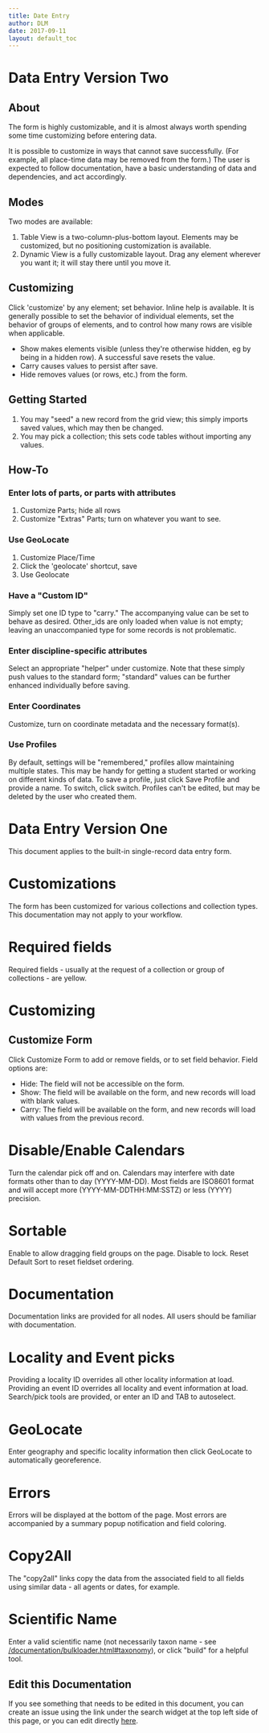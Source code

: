 ```yaml
---
title: Date Entry
author: DLM
date: 2017-09-11
layout: default_toc
---
```



# Data Entry Version Two

## About

The form is highly customizable, and it is almost always worth spending some time customizing before entering data.

It is possible to customize in ways that cannot save successfully. (For example, all place-time data may be removed from the form.) The user is expected to follow documentation, have a basic understanding of data and dependencies, and act accordingly.

## Modes

Two modes are available:

1. Table View is a two-column-plus-bottom layout. Elements may be customized, but no positioning customization is available.
2. Dynamic View is a fully customizable layout. Drag any element wherever you want it; it will stay there until you move it.

## Customizing

Click 'customize' by any element; set behavior. Inline help is available. It is generally possible to set the behavior of individual elements, set the behavior of 
groups of elements, and to control how many rows are visible when applicable.

* Show makes elements visible (unless they're otherwise hidden, eg by being in a hidden row). A successful save resets the value.
* Carry causes values to persist after save.
* Hide removes values (or rows, etc.) from the form.

## Getting Started

1. You may "seed" a new record from the grid view; this simply imports saved values, which may then be changed.
2. You may pick a collection; this sets code tables without importing any values.

## How-To

### Enter lots of parts, or parts with attributes

1. Customize Parts; hide all rows
2. Customize "Extras" Parts; turn on whatever you want to see.

### Use GeoLocate

1. Customize Place/Time
2. Click the 'geolocate' shortcut, save
3. Use Geolocate


### Have a "Custom ID"

Simply set one ID type to "carry." The accompanying value can be set to behave as desired. Other_ids are only loaded when value is not empty; leaving an unaccompanied type for some 
records is not problematic.

### Enter discipline-specific attributes

Select an appropriate "helper" under customize. Note that these simply push values to the standard form; "standard" values can be further enhanced individually before saving.

### Enter Coordinates

Customize, turn on coordinate metadata and the necessary format(s).

### Use Profiles

By default, settings will be "remembered," profiles allow maintaining multiple states. This may be handy for getting a student started or working on different kinds of data. To save a profile, just click Save Profile and provide a name. To switch, click switch. Profiles can't be edited, but may be deleted by the user who created them. 


# Data Entry Version One

This document applies to the built-in single-record data entry form.

# Customizations

The form has been customized for various collections and collection types. This documentation may not apply to your workflow.

# Required fields

Required fields - usually at the request of a collection or group of collections - are yellow.


# Customizing

## Customize Form

Click Customize Form to add or remove fields, or to set field behavior. Field options are:

* Hide: The field will not be accessible on the form.
* Show: The field will be available on the form, and new records will load with blank values.
* Carry:  The field will be available on the form, and new records will load with values from the previous record.

# Disable/Enable Calendars

Turn the calendar pick off and on. Calendars may interfere with date formats other than to day (YYYY-MM-DD). Most fields are 
ISO8601 format and will accept more (YYYY-MM-DDTHH:MM:SSTZ) or less (YYYY) precision.

# Sortable

Enable to allow dragging field groups on the page. Disable to lock. Reset Default Sort to reset fieldset ordering.

# Documentation

Documentation links are provided for all nodes. All users should be familiar with documentation.

# Locality and Event picks

Providing a locality ID overrides all other locality information at load. Providing an event ID overrides all locality and event 
information at load. Search/pick tools are provided, or enter an ID and TAB to autoselect.

# GeoLocate

Enter geography and specific locality information then click GeoLocate to automatically georeference.

# Errors

Errors will be displayed at the bottom of the page. Most errors are accompanied by a summary popup notification and field coloring.

# Copy2All

The "copy2all" links copy the data from the associated field to all fields using similar data - all agents or dates, for example.

# Scientific Name

Enter a valid scientific name 
(not necessarily taxon name - see [/documentation/bulkloader.html#taxonomy](/documentation/bulkloader.html#taxonomy)),
or click "build" for a helpful tool.

## Edit this Documentation

If you see something that needs to be edited in this document, you can create an issue using the link under the search widget at the top left side of this page, or you can edit directly <a href="https://github.com/ArctosDB/documentation-wiki/edit/gh-pages/_documentation/dataentry.markdown" target="_blank">here</a>.
